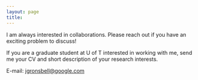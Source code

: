 ```yaml
---
layout: page
title: 
---
```


I am always interested in collaborations.  Please reach out if you have an exciting problem to discuss! 

If you are a graduate student at U of T interested in working with me, send me your CV and short description of your
research interests.

E-mail: [jgronsbell@google.com](mailto:jgronsbell@google.com)



